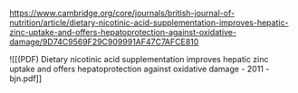 
https://www.cambridge.org/core/journals/british-journal-of-nutrition/article/dietary-nicotinic-acid-supplementation-improves-hepatic-zinc-uptake-and-offers-hepatoprotection-against-oxidative-damage/9D74C9569F29C909991AF47C7AFCE810

![[(PDF) Dietary nicotinic acid supplementation improves hepatic zinc uptake and offers hepatoprotection against oxidative damage - 2011 - bjn.pdf]]
